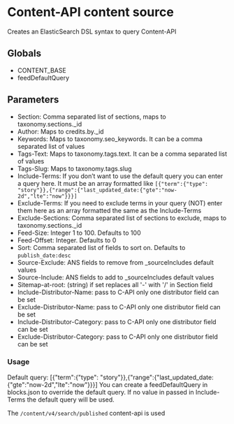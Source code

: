 # Content-API content source

Creates an ElasticSearch DSL syntax to query Content-API

## Globals

- CONTENT_BASE
- feedDefaultQuery

## Parameters

- Section: Comma separated list of sections, maps to taxonomy.sections.\_id
- Author: Maps to credits.by.\_id
- Keywords: Maps to taxonomy.seo_keywords. It can be a comma separated list of values
- Tags-Text: Maps to taxonomy.tags.text. It can be a comma separated list of values
- Tags-Slug: Maps to taxonomy.tags.slug
- Include-Terms: If you don’t want to use the default query you can enter a query here. It must be an array formatted like `[{"term":{"type": "story"}},{"range":{"last_updated_date:{"gte":"now-2d","lte":"now"}}}]`
- Exclude-Terms: If you need to exclude terms in your query (NOT) enter them here as an array formatted the same as the Include-Terms
- Exclude-Sections: Comma separated list of sections to exclude, maps to taxonomy.sections.\_id
- Feed-Size: Integer 1 to 100. Defaults to 100
- Feed-Offset: Integer. Defaults to 0
- Sort: Comma separated list of fields to sort on. Defaults to `publish_date:desc`
- Source-Exclude: ANS fields to remove from \_sourceIncludes default values
- Source-Include: ANS fields to add to \_sourceIncludes default values
- Sitemap-at-root: (string) if set replaces all '-' with '/' in Section field
- Include-Distributor-Name: pass to C-API only one distributor field can be set
- Exclude-Distributor-Name: pass to C-API only one distributor field can be set
- Include-Distributor-Category: pass to C-API only one distributor field can be set
- Exclude-Distributor-Category: pass to C-API only one distributor field can be set

### Usage

Default query: [{"term":{"type": "story"}},{"range":{"last_updated_date:{"gte":"now-2d","lte":"now"}}}]
You can create a feedDefaultQuery in blocks.json to override the default query.
If no value in passed in Include-Terms the default query will be used.

The `/content/v4/search/published` content-api is used
